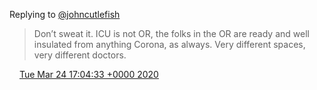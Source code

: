 Replying to [@johncutlefish](https://twitter.com/johncutlefish/status/1242480392285728768)

> Don’t sweat it\. ICU is not OR, the folks in the OR are ready and well insulated from anything Corona, as always\. Very different spaces, very different doctors\.

<img src="../../media/tweet.ico" width="12" /> [Tue Mar 24 17:04:33 +0000 2020](https://twitter.com/DromerDenker/status/1242497543436632069)